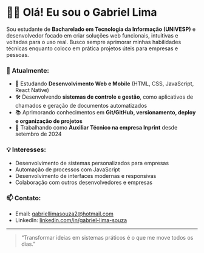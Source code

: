 # 👨‍💻 Olá! Eu sou o Gabriel Lima

Sou estudante de **Bacharelado em Tecnologia da Informação (UNIVESP)** e desenvolvedor focado em criar soluções web funcionais, intuitivas e voltadas para o uso real. Busco sempre aprimorar minhas habilidades técnicas enquanto coloco em prática projetos úteis para empresas e pessoas.

### 🚀 Atualmente:
- 🌱 Estudando **Desenvolvimento Web e Mobile** (HTML, CSS, JavaScript, React Native)
- 🛠️ Desenvolvendo **sistemas de controle e gestão**, como aplicativos de chamados e geração de documentos automatizados
- 📚 Aprimorando conhecimentos em **Git/GitHub, versionamento, deploy e organização de projetos**
- 💼 Trabalhando como **Auxiliar Técnico na empresa Inprint** desde setembro de 2024

### 💡 Interesses:
- Desenvolvimento de sistemas personalizados para empresas
- Automação de processos com JavaScript
- Desenvolvimento de interfaces modernas e responsivas
- Colaboração com outros desenvolvedores e empresas

### 📫 Contato:
- Email: gabriellimasouza2@hotmail.com 
- LinkedIn: [linkedin.com/in/gabriel-lima-souza](https://linkedin.com/in/gabriel-lima-souza) 

---

> “Transformar ideias em sistemas práticos é o que me move todos os dias.”

